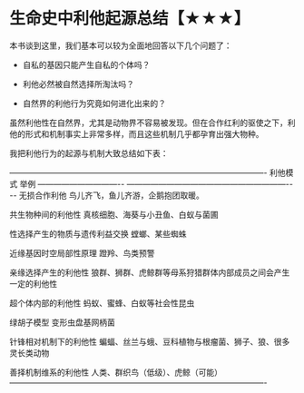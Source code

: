# 生命史中利他起源总结【★★★】

本书谈到这里，我们基本可以较为全面地回答以下几个问题了：

-   自私的基因只能产生自私的个体吗？

-   利他必然被自然选择所淘汰吗？

-   自然界的利他行为究竟如何进化出来的？

虽然利他性在自然界，尤其是动物界不容易被发现。但在合作红利的驱使之下，利他的形式和机制事实上非常多样，而且这些机制几乎都孕育出强大物种。

我把利他行为的起源与机制大致总结如下表：

  ————————————————————————————————-
  利他模式                         举例
  ——————————-- ————————————————————----
  无损合作利他                     鸟儿齐飞，鱼儿齐游，企鹅抱团取暖。

  共生物种间的利他性               真核细胞、海葵与小丑鱼、白蚁与菌圃

  性选择产生的物质与遗传利益交换   螳螂、某些蜘蛛

  近缘基因时空局部性原理           蹬羚、鸟类预警

  亲缘选择产生的利他性             狼群、狮群、虎鲸群等母系狩猎群体内部成员之间会产生一定的利他性

  超个体内部的利他性               蚂蚁、蜜蜂、白蚁等社会性昆虫

  绿胡子模型                       变形虫盘基网柄菌

  针锋相对机制下的利他性           蝙蝠、丝兰与蛾、豆科植物与根瘤菌、狮子、狼、很多灵长类动物

  善择机制维系的利他性             人类、群织鸟（低级）、虎鲸（可能）
  ————————————————————————————————-

